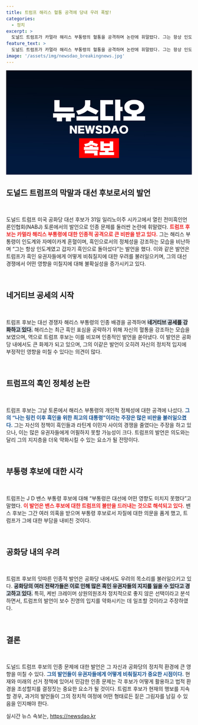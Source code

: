 ```yaml
---
title: 트럼프 해리스 혈통 공격에 당내 우려 폭발!
categories:
  - 정치
excerpt: >
  도널드 트럼프가 카멀라 해리스 부통령의 혈통을 공격하며 논란에 휘말렸다. 그는 항상 인도계였고 갑자기 흑인으로 변했다는 발언에 공화당 내부에서 역풍 우려가 커지고 있다. 해리스는 즉각 분열적이고 무례하다며 반격했다.
feature_text: >
  도널드 트럼프가 카멀라 해리스 부통령의 혈통을 공격하며 논란에 휘말렸다. 그는 항상 인도계였고 갑자기 흑인으로 변했다는 발언에 공화당 내부에서 역풍 우려가 커지고 있다. 해리스는 즉각 분열적이고 무례하다며 반격했다.
image: '/assets/img/newsdao_breakingnews.jpg'
---
```


<p><img src="/assets/img/newsdao_breakingnews.jpg" alt="ontimetimes 속보" /></p>

<h2 data-ke-size="size26">도널드 트럼프의 막말과 대선 후보로서의 발언</h2>

<p data-ke-size="size16">&nbsp;</p>

<p>도널드 트럼프 미국 공화당 대선 후보가 31일 일리노이주 시카고에서 열린 전미흑인언론인협회(NABJ) 토론에서의 발언으로 인종 문제를 둘러싼 논란에 휘말렸다. <b><span style="color: #ee2323;">트럼프 후보는 카멀라 해리스 부통령에 대한 인종적 공격으로 큰 비판을 받고 있다.</span></b> 그는 해리스 부통령이 인도계와 자메이카계 혼혈이며, 흑인으로서의 정체성을 강조하는 모습을 비난하며 “그는 항상 인도계였고 갑자기 흑인으로 돌아섰다”는 발언을 했다. 이와 같은 발언은 트럼프가 흑인 유권자들에게 어떻게 비춰질지에 대한 우려를 불러일으키며, 그의 대선 경쟁에서 어떤 영향을 미칠지에 대해 불확실성을 증가시키고 있다.</p>

<p data-ke-size="size16">&nbsp;</p>

<h2 data-ke-size="size26">네거티브 공세의 시작</h2>

<p data-ke-size="size16">&nbsp;</p>

<p>트럼프 후보는 대선 경쟁자 해리스 부통령의 인종 배경을 공격하며 <b><span style="background-color: #21538527;">네거티브 공세를 강화하고 있다.</span></b> 해리스는 최근 흑인 표심을 공략하기 위해 자신의 혈통을 강조하는 모습을 보였으며, 역으로 트럼프 후보는 이를 비꼬며 인종적인 발언을 쏟아냈다. 이 발언은 공화당 내에서도 큰 화제가 되고 있으며, 그의 이같은 발언이 오히려 자신의 정치적 입지에 부정적인 영향을 미칠 수 있다는 의견이 많다.</p>

<p data-ke-size="size16">&nbsp;</p>

<h2 data-ke-size="size26">트럼프의 흑인 정체성 논란</h2>

<p data-ke-size="size16">&nbsp;</p>

<p>트럼프 후보는 그날 토론에서 해리스 부통령의 개인적 정체성에 대한 공격에 나섰다. <b><span style="color: #1a5490;">그의 “나는 링컨 이후 흑인을 위한 최고의 대통령”이라는 주장은 많은 비판을 불러일으켰다.</span></b> 그는 자신의 정책이 흑인들과 라틴계 이민자 사이의 경쟁을 줄였다는 주장을 하고 있으나, 이는 많은 유권자들에게 어필하지 못할 가능성이 크다. 트럼프의 발언은 의도와는 달리 그의 지지층을 더욱 약화시킬 수 있는 요소가 될 전망이다.</p>

<p data-ke-size="size16">&nbsp;</p>

<h2 data-ke-size="size26">부통령 후보에 대한 시각</h2>

<p data-ke-size="size16">&nbsp;</p>

<p>트럼프는 J D 밴스 부통령 후보에 대해 “부통령은 대선에 어떤 영향도 미치지 못했다”고 말했다. <b><span style="color: #ee2323;">이 발언은 밴스 후보에 대한 트럼프의 불만을 드러내는 것으로 해석되고 있다.</span></b> 밴스 후보는 그간 여러 의혹을 받으며 부통령 후보로서 자질에 대한 의문을 품게 했고, 트럼프가 그에 대한 부담을 내비친 것이다.</p>

<p data-ke-size="size16">&nbsp;</p>

<h2 data-ke-size="size26">공화당 내의 우려</h2>

<p data-ke-size="size16">&nbsp;</p>

<p>트럼프 후보의 잇따른 인종적 발언은 공화당 내에서도 우려의 목소리를 불러일으키고 있다. <b><span style="background-color: #21538527;">공화당의 여러 전략가들은 이로 인해 많은 흑인 유권자들의 지지를 잃을 수 있다고 경고하고 있다.</span></b> 특히, 케빈 크레이머 상원의원조차 정치적으로 좋지 않은 선택이라고 분석하면서, 트럼프의 발언이 보수 진영의 입지를 약화시키는 데 일조할 것이라고 주장하였다.</p>

<p data-ke-size="size16">&nbsp;</p>

<h2 data-ke-size="size26">결론</h2>

<p data-ke-size="size16">&nbsp;</p>

<p>도널드 트럼프 후보의 인종 문제에 대한 발언은 그 자신과 공화당의 정치적 환경에 큰 영향을 미칠 수 있다. <b><span style="color: #1a5490;">그의 발언들이 유권자들에게 어떻게 비춰질지가 중요한 시점이다.</span></b> 현재와 미래의 선거 정책에 있어서 민감한 인종 문제는 각 후보가 어떻게 활용하고 법적 환경을 조성할지를 결정짓는 중요한 요소가 될 것이다. 트럼프 후보가 현재의 행보를 지속할 경우, 과거의 발언들이 그의 정치적 여정에 어떤 형태로든 짙은 그림자를 남길 수 있음을 인지해야 한다.</p>
실시간 뉴스 속보는, <a href="https://newsdao.kr" rel="dofollow">https://newsdao.kr</a>


